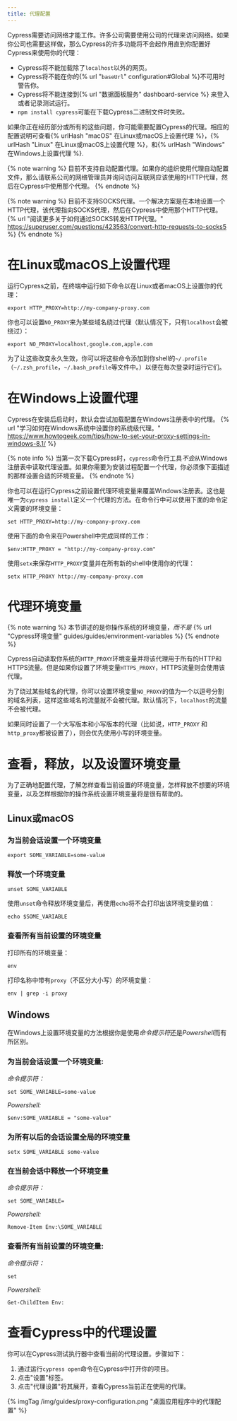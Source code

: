 ```yaml
---
title: 代理配置
---
```


Cypress需要访问网络才能工作。许多公司需要使用公司的代理来访问网络。如果你公司也需要这样做，那么Cypress的许多功能将不会起作用直到你配置好Cypress来使用你的代理：

* Cypress将不能加载除了`localhost`以外的网页。
* Cypress将不能在你的{% url "`baseUrl`" configuration#Global %}不可用时警告你。
* Cypress将不能连接到{% url "数据面板服务" dashboard-service %} 来登入或者记录测试运行。
* `npm install cypress`可能在下载Cypress二进制文件时失败。

如果你正在经历部分或所有的这些问题，你可能需要配置Cypress的代理。相应的配置说明可查看{% urlHash "macOS" 在Linux或macOS上设置代理 %}，{% urlHash "Linux" 在Linux或macOS上设置代理 %}，和{% urlHash "Windows" 在Windows上设置代理 %}.

{% note warning %}
目前不支持自动配置代理。如果你的组织使用代理自动配置文件，那么请联系公司的网络管理员并询问访问互联网应该使用的HTTP代理，然后在Cypress中使用那个代理。
{% endnote %}

{% note warning %}
目前不支持SOCKS代理。一个解决方案是在本地设置一个HTTP代理，该代理指向SOCKS代理，然后在Cypress中使用那个HTTP代理。 {% url "阅读更多关于如何通过SOCKS转发HTTP代理。" https://superuser.com/questions/423563/convert-http-requests-to-socks5 %}
{% endnote %}

# 在Linux或macOS上设置代理

运行Cypress之前，在终端中运行如下命令以在Linux或者macOS上设置你的代理：

```shell
export HTTP_PROXY=http://my-company-proxy.com
```

你也可以设置`NO_PROXY`来为某些域名绕过代理（默认情况下，只有`localhost`会被绕过）：

```shell
export NO_PROXY=localhost,google.com,apple.com
```

为了让这些改变永久生效，你可以将这些命令添加到你shell的`~/.profile`（`~/.zsh_profile`，`~/.bash_profile`等文件中。）以便在每次登录时运行它们。

# 在Windows上设置代理

Cypress在安装后启动时，默认会尝试加载配置在Windows注册表中的代理。 {% url "学习如何在Windows系统中设置你的系统级代理。" https://www.howtogeek.com/tips/how-to-set-your-proxy-settings-in-windows-8.1/ %}

{% note info %}
当第一次下载Cypress时，`cypress`命令行工具*不会*从Windows注册表中读取代理设置。如果你需要为安装过程配置一个代理，你必须像下面描述的那样设置合适的环境变量。
{% endnote %}

你也可以在运行Cypress之前设置代理环境变量来覆盖Windows注册表。这也是唯一为`cypress install`定义一个代理的方法。在命令行中可以使用下面的命令定义需要的环境变量：

```shell
set HTTP_PROXY=http://my-company-proxy.com
```

使用下面的命令来在Powershell中完成同样的工作：

```shell
$env:HTTP_PROXY = "http://my-company-proxy.com"
```

使用`setx`来保存`HTTP_PROXY`变量并在所有新的shell中使用你的代理：

```shell
setx HTTP_PROXY http://my-company-proxy.com
```

# 代理环境变量

{% note warning %}
本节讲述的是你操作系统的环境变量，*而不是* {% url "Cypress环境变量" guides/guides/environment-variables %}
{% endnote %}

Cypress自动读取你系统的`HTTP_PROXY`环境变量并将该代理用于所有的HTTP和HTTPS流量。但是如果你设置了环境变量`HTTPS_PROXY`，HTTPS流量则会使用该代理。

为了绕过某些域名的代理，你可以设置环境变量`NO_PROXY`的值为一个以逗号分割的域名列表，这样这些域名的流量就不会被代理。默认情况下，`localhost`的流量不会被代理。

如果同时设置了一个大写版本和小写版本的代理（比如说，`HTTP_PROXY` 和 `http_proxy`都被设置了），则会优先使用小写的环境变量。

# 查看，释放，以及设置环境变量

为了正确地配置代理，了解怎样查看当前设置的环境变量，怎样释放不想要的环境变量，以及怎样根据你的操作系统设置环境变量将是很有帮助的。

## Linux或macOS

### 为当前会话设置一个环境变量

```shell
export SOME_VARIABLE=some-value
```

### 释放一个环境变量

```shell
unset SOME_VARIABLE
```

使用`unset`命令释放环境变量后，再使用`echo`将不会打印出该环境变量的值：

```shell
echo $SOME_VARIABLE
```

### 查看所有当前设置的环境变量

打印所有的环境变量：

```shell
env
```

打印名称中带有`proxy`（不区分大小写）的环境变量：

```shell
env | grep -i proxy
```

## Windows

在Windows上设置环境变量的方法根据你是使用*命令提示符*还是*Powershell*而有所区别。

### 为当前会话设置一个环境变量:

*命令提示符：*

```shell
set SOME_VARIABLE=some-value
```

*Powershell:*

```shell
$env:SOME_VARIABLE = "some-value"
```

### 为所有以后的会话设置全局的环境变量

```shell
setx SOME_VARIABLE some-value
```

### 在当前会话中释放一个环境变量

*命令提示符：*

```shell
set SOME_VARIABLE=
```

*Powershell:*

```shell
Remove-Item Env:\SOME_VARIABLE
```

### 查看所有当前设置的环境变量:

*命令提示符：*

```shell
set
```

*Powershell:*

```shell
Get-ChildItem Env:
```

# 查看Cypress中的代理设置

你可以在Cypress测试执行器中查看当前的代理设置。步骤如下：

1. 通过运行`cypress open`命令在Cypress中打开你的项目。
2. 点击"设置"标签。
3. 点击"代理设置"将其展开，查看Cypress当前正在使用的代理。

{% imgTag /img/guides/proxy-configuration.png "桌面应用程序中的代理配置" %}
